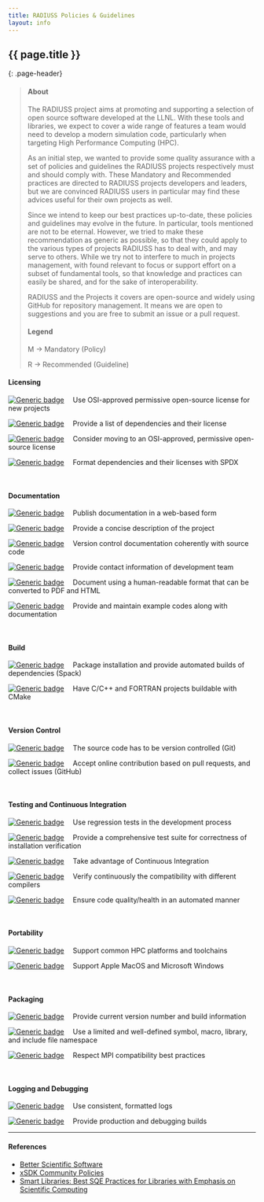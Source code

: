 ```yaml
---
title: RADIUSS Policies & Guidelines
layout: info
---
```


## {{ page.title }}
{: .page-header}

<!--
Prepared by LLNL under Contract DE-AC52-07NA27344.

This document was prepared as an account of work sponsored by an agency of the United States government. Neither the United States government nor Lawrence Livermore National Security, LLC, nor any of their employees makes any warranty, expressed or implied, or assumes any legal liability or responsibility for the accuracy, completeness, or usefulness of any information, apparatus, product, or process disclosed, or represents that its use would not infringe privately owned rights. Reference herein to any specific commercial product, process, or service by trade name, trademark, manufacturer, or otherwise does not necessarily constitute or imply its endorsement, recommendation, or favoring by the United States government or Lawrence Livermore National Security, LLC. The views and opinions of authors expressed herein do not necessarily state or reflect those of the United States government or Lawrence Livermore National Security, LLC, and shall not be used for advertising or product endorsement purposes.

LLNL-TR-781103

IM #975025
-->


>#### About
>
>The RADIUSS project aims at promoting and supporting a selection of open source software developed at the LLNL. With these tools and libraries, we expect to cover a wide range of features a team would need to develop a modern simulation code, particularly when targeting High Performance Computing (HPC). 
>
>As an initial step, we wanted to provide some quality assurance with a set of policies and guidelines the RADIUSS projects respectively must and should comply with. These Mandatory and Recommended practices are directed to RADIUSS projects developers and leaders, but we are convinced RADIUSS users in particular may find these advices useful for their own projects as well.
>
>Since we intend to keep our best practices up-to-date, these policies and guidelines may evolve in the future. In particular, tools mentioned are not to be eternal. However, we tried to make these recommendation as generic as possible, so that they could apply to the various types of projects RADIUSS has to deal with, and may serve to others. While we try not to interfere to much in projects management, with found relevant to focus or support effort on a subset of fundamental tools, so that knowledge and practices can easily be shared, and for the sake of interoperability.
>
>RADIUSS and the Projects it covers are open-source and widely using GitHub for repository management. It means we are open to suggestions and you are free to submit an issue or a pull request.
>
>#### Legend
>
>M → Mandatory (Policy)
>
>R → Recommended (Guideline)


#### Licensing

[![Generic badge](https://img.shields.io/badge/M.lic-1-blue.svg)](/radiuss/policies/licensing/) &emsp;Use OSI-approved permissive open-source license for new projects

[![Generic badge](https://img.shields.io/badge/M.lic-2-blue.svg)](/radiuss/policies/licensing/) &emsp;Provide a list of dependencies and their license

[![Generic badge](https://img.shields.io/badge/R.lic-3-blue.svg)](/radiuss/policies/licensing/) &emsp;Consider moving to an OSI-approved, permissive open-source license

[![Generic badge](https://img.shields.io/badge/R.lic-4-blue.svg)](/radiuss/policies/licensing/) &emsp;Format dependencies and their licenses with SPDX

&nbsp;

#### Documentation

[![Generic badge](https://img.shields.io/badge/M.doc-1-blue.svg)](/radiuss/policies/documentation/) &emsp;Publish documentation in a web-based form

[![Generic badge](https://img.shields.io/badge/M.doc-2-blue.svg)](/radiuss/policies/documentation/) &emsp;Provide a concise description of the project

[![Generic badge](https://img.shields.io/badge/M.doc-3-blue.svg)](/radiuss/policies/documentation/) &emsp;Version control documentation coherently with source code

[![Generic badge](https://img.shields.io/badge/M.doc-4-blue.svg)](/radiuss/policies/documentation/) &emsp;Provide contact information of development team

[![Generic badge](https://img.shields.io/badge/R.doc-5-blue.svg)](/radiuss/policies/documentation/) &emsp;Document using a human-readable format that can be converted to PDF and HTML

[![Generic badge](https://img.shields.io/badge/R.doc-6-blue.svg)](/radiuss/policies/documentation/) &emsp;Provide and maintain example codes along with documentation

&nbsp;

#### Build

[![Generic badge](https://img.shields.io/badge/M.bui-1-blue.svg)](/radiuss/policies/build/) &emsp;Package installation and provide automated builds of dependencies (Spack)

[![Generic badge](https://img.shields.io/badge/R.bui-2-blue.svg)](/radiuss/policies/build/) &emsp;Have C/C++ and FORTRAN projects buildable with CMake

&nbsp;

#### Version Control

[![Generic badge](https://img.shields.io/badge/M.ver-1-blue.svg)](/radiuss/policies/version-control/) &emsp;The source code has to be version controlled (Git)

[![Generic badge](https://img.shields.io/badge/M.ver-2-blue.svg)](/radiuss/policies/version-control/) &emsp;Accept online contribution based on pull requests, and collect issues (GitHub)

&nbsp;

#### Testing and Continuous Integration

[![Generic badge](https://img.shields.io/badge/M.tes-1-blue.svg)](/radiuss/policies/tests-ci/) &emsp;Use regression tests in the development process

[![Generic badge](https://img.shields.io/badge/M.tes-2-blue.svg)](/radiuss/policies/tests-ci/) &emsp;Provide a comprehensive test suite for correctness of installation verification

[![Generic badge](https://img.shields.io/badge/M.tes-3-blue.svg)](/radiuss/policies/tests-ci/) &emsp;Take advantage of Continuous Integration

[![Generic badge](https://img.shields.io/badge/R.tes-4-blue.svg)](/radiuss/policies/tests-ci/) &emsp;Verify continuously the compatibility with different compilers

[![Generic badge](https://img.shields.io/badge/R.tes-5-blue.svg)](/radiuss/policies/tests-ci/) &emsp;Ensure code quality/health in an automated manner

&nbsp;

#### Portability

[![Generic badge](https://img.shields.io/badge/M.por-1-blue.svg)](/radiuss/policies/portability/) &emsp;Support common HPC platforms and toolchains

[![Generic badge](https://img.shields.io/badge/R.por-2-blue.svg)](/radiuss/policies/portability/) &emsp;Support Apple MacOS and Microsoft Windows

&nbsp;

#### Packaging

[![Generic badge](https://img.shields.io/badge/M.pac-1-blue.svg)](/radiuss/policies/packaging/) &emsp;Provide current version number and build information

[![Generic badge](https://img.shields.io/badge/R.pac-2-blue.svg)](/radiuss/policies/packaging/) &emsp;Use a limited and well-defined symbol, macro, library, and include file namespace

[![Generic badge](https://img.shields.io/badge/M.pac-3-blue.svg)](/radiuss/policies/packaging/) &emsp;Respect MPI compatibility best practices

&nbsp;

#### Logging and Debugging

[![Generic badge](https://img.shields.io/badge/R.log-1-blue.svg)](/radiuss/policies/logging-debugging/) &emsp;Use consistent, formatted logs

[![Generic badge](https://img.shields.io/badge/R.log-2-blue.svg)](/radiuss/policies/logging-debugging/) &emsp;Provide production and debugging builds

---

#### References

- [Better Scientific Software](https://bssw.io)
- [xSDK Community Policies](https://xsdk.info/policies)
- [Smart Libraries: Best SQE Practices for Libraries with Emphasis on Scientific Computing](https://www.osti.gov/biblio/936460)
